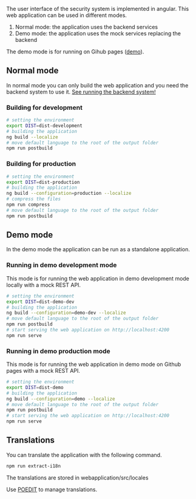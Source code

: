 The user interface of the security system is implemented in angular. This web application
can be used in different modes.

1. Normal mode: the application uses the backend services
2. Demo mode: the application uses the mock services replacing the backend

The demo mode is for running on Gihub pages ([demo](https://demo.arpi-security.info)).

## Normal mode

In normal mode you can only build the web application and you need the backend system to use it.
[See running the backend system!](/developers/backend/#starting-the-backend-services-in-development-mode)

### Building for development

```bash
# setting the environment
export DIST=dist-development
# building the application
ng build --localize
# move default language to the root of the output folder
npm run postbuild
```

### Building for production

```bash
# setting the environment
export DIST=dist-production
# building the application
ng build --configuration=production --localize
# compress the files
npm run compress
# move default language to the root of the output folder
npm run postbuild
```

## Demo mode

In the demo mode the application can be run as a standalone application.

### Running in demo development mode

This mode is for running the web application in demo development mode locally with
a mock REST API.

```bash
# setting the environment
export DIST=dist-demo-dev
# building the application
ng build --configuration=demo-dev --localize
# move default language to the root of the output folder
npm run postbuild
# start serving the web application on http://localhost:4200
npm run serve
```

### Running in demo production mode

This mode is for running the web application in demo mode on Github pages with
a mock REST API.

```bash
# setting the environment
export DIST=dist-demo
# building the application
ng build --configuration=demo --localize
# move default language to the root of the output folder
npm run postbuild
# start serving the web application on http://localhost:4200
npm run serve
```

## Translations

You can translate the application with the following command.

```bash
npm run extract-i18n
```

The translations are stored in webapplication/src/locales

Use [POEDIT](https://poedit.net/) to manage translations.